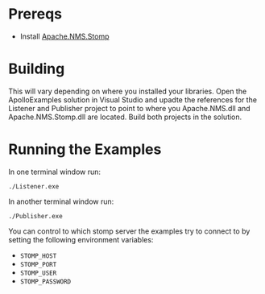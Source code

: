 Prereqs
=======

- Install [Apache.NMS.Stomp](http://activemq.apache.org/nms/download.html) 

Building
========

This will vary depending on where you installed your libraries.  Open the 
ApolloExamples solution in Visual Studio and upadte the references for the
Listener and Publisher project to point to where you Apache.NMS.dll and 
Apache.NMS.Stomp.dll are located.  Build both projects in the solution.

Running the Examples
====================

In one terminal window run:

    ./Listener.exe

In another terminal window run:

    ./Publisher.exe

You can control to which stomp server the examples try to connect to by
setting the following environment variables: 

* `STOMP_HOST`
* `STOMP_PORT`
* `STOMP_USER`
* `STOMP_PASSWORD`
